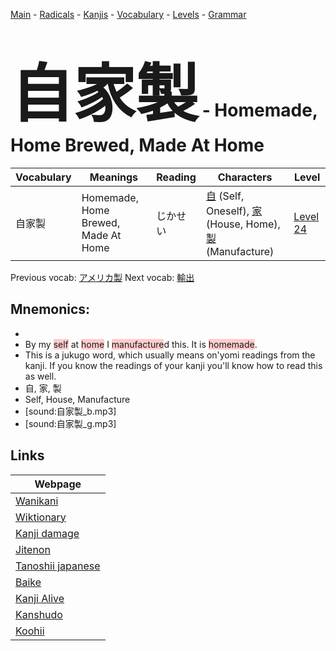 <style> bigfont {font-size: 100px}</style>
[Main](../README.md) -
[Radicals](../radicals.md) -
[Kanjis](../kanjis.md) -
[Vocabulary](../vocabulary.md) -
[Levels](../levels.md) -
[Grammar](../grammar.md)
# <bigfont> 自家製</bigfont> - Homemade, Home Brewed, Made At Home 

| Vocabulary | Meanings | Reading | Characters | Level |
| --- | --- | --- | --- | --- |
| 自家製 | Homemade, Home Brewed, Made At Home | じかせい |  [自](../kanjis/自.md) (Self, Oneself), [家](../kanjis/家.md) (House, Home), [製](../kanjis/製.md) (Manufacture) | [Level 24](../levels/wk_level24.md) |

Previous vocab: [アメリカ製](アメリカ製.md) Next vocab: [輸出](輸出.md) 

## Mnemonics:

* 
* By my <span style="background-color:#ffcccb"> self</span> at <span style="background-color:#ffcccb"> home</span> I <span style="background-color:#ffcccb"> manufacture</span>d this. It is <span style="background-color:#ffcccb"> homemade</span>.
* This is a jukugo word, which usually means on'yomi readings from the kanji. If you know the readings of your kanji you'll know how to read this as well.
* 自, 家, 製
* Self, House, Manufacture
* [sound:自家製_b.mp3]
* [sound:自家製_g.mp3]


## Links 

| Webpage |
| --- |
| [Wanikani          ](https://www.wanikani.com/kanji/自家製) |
| [Wiktionary        ](https://en.wiktionary.org/wiki/自家製) |
| [Kanji damage      ](http://www.kanjidamage.com/kanji/search?utf8=✓&q=自家製) |
| [Jitenon           ](https://jitenon.com/kanji/自家製) |
| [Tanoshii japanese ](https://www.tanoshiijapanese.com/dictionary/kanji.cfm?k=自家製) |
| [Baike             ](https://baike.baidu.com/item/自家製) |
| [Kanji Alive       ](https://app.kanjialive.com/自家製) |
| [Kanshudo          ](https://www.kanshudo.com/searchmn?q=自家製) |
| [Koohii            ](https://kanji.koohii.com/study/kanji/自家製) |
